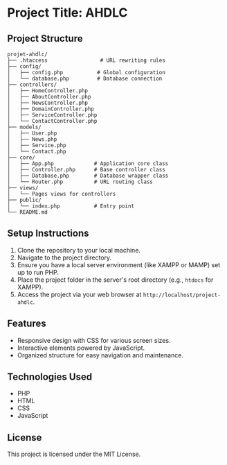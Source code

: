 # Project Title: AHDLC 

## Project Structure
```
projet-ahdlc/
├── .htaccess                 # URL rewriting rules
├── config/
│   ├── config.php           # Global configuration
│   └── database.php         # Database connection
├── controllers/
│   ├── HomeController.php
│   ├── AboutController.php
│   ├── NewsController.php
│   ├── DomainController.php
│   ├── ServiceController.php
│   └── ContactController.php
├── models/
│   ├── User.php
│   ├── News.php
│   ├── Service.php
│   └── Contact.php
├── core/
│   ├── App.php             # Application core class
│   ├── Controller.php      # Base controller class
│   ├── Database.php        # Database wrapper class
│   └── Router.php          # URL routing class
├── views/
│   └── Pages views for controllers
├── public/
│   └── index.php           # Entry point
└── README.md

```

## Setup Instructions
1. Clone the repository to your local machine.
2. Navigate to the project directory.
3. Ensure you have a local server environment (like XAMPP or MAMP) set up to run PHP.
4. Place the project folder in the server's root directory (e.g., `htdocs` for XAMPP).
5. Access the project via your web browser at `http://localhost/project-ahdlc`.

## Features
- Responsive design with CSS for various screen sizes.
- Interactive elements powered by JavaScript.
- Organized structure for easy navigation and maintenance.

## Technologies Used
- PHP
- HTML
- CSS
- JavaScript

## License
This project is licensed under the MIT License.